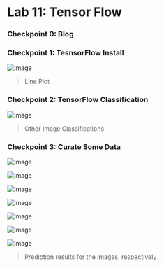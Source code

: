 # Lab 11: Tensor Flow

### Checkpoint 0: Blog

### Checkpoint 1: TesnsorFlow Install
![image](https://user-images.githubusercontent.com/10250444/183113027-09ff8f65-c0c0-41eb-a111-779d0ab869ad.png)
> Line Plot

### Checkpoint 2: TensorFlow Classification
![image](https://user-images.githubusercontent.com/10250444/183547271-e708110a-be9a-4e0b-b7fe-643cf5aaac16.png)
> Other Image Classifications

### Checkpoint 3: Curate Some Data
![image](https://user-images.githubusercontent.com/10250444/183777903-7c6d3e23-d03a-4d1c-b888-72821570d052.png)

![image](https://user-images.githubusercontent.com/10250444/183777968-7f43a45a-9b65-4395-a778-e373d61f42e4.png)

![image](https://user-images.githubusercontent.com/10250444/183777990-56314001-89a2-4101-b679-78875fc14db9.png)

![image](https://user-images.githubusercontent.com/10250444/183778021-2094cd90-6e7b-4fcc-815b-ae875ae3d33d.png)

![image](https://user-images.githubusercontent.com/10250444/183778064-a59bd761-1747-4ae6-bfc4-ace6c63a8282.png)

![image](https://user-images.githubusercontent.com/10250444/183778080-b4418bb7-cff1-4f13-a338-35ddf415f2b8.png)

![image](https://user-images.githubusercontent.com/10250444/183777774-f6687728-e557-41b8-9c88-44063fd01189.png)
> Prediction results for the images, respectively
